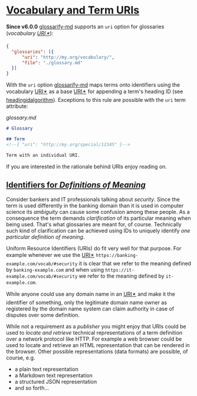 # [Vocabulary and Term URIs](#vocabulary-and-term-uris)

[glossarify-md]: https://github.com/about-code/glossarify-md/

[headingidalgorithm]: ../README.md#headingidalgorithm

**Since v6.0.0** [glossarify-md] supports an `uri` option for glossaries (*vocabulary [URI🟉][1]*):

```json
{
  "glossaries": [{
      "uri": "http://my.org/vocabulary/",
      "file": "./glossary.md"
  }]
}
```

With the `uri` option [glossarify-md] maps terms onto identifiers using the vocabulary [URI🟉][1] as a base [URI🟉][1] for appending a term's heading ID (see [headingidalgorithm]). Exceptions to this rule are possible with the `uri` term attribute:

*glossary.md*

```md
# Glossary

## Term
<!--{ "uri": "http://my.org/special/12345" }-->

Term with an individual URI.
```

If you are interested in the rationale behind URIs enjoy reading on.

## [Identifiers for *Definitions of Meaning*](#identifiers-for-definitions-of-meaning)

Consider bankers and IT professionals talking about *security*. Since the term is used differently in the banking domain than it is used in computer science its *ambiguity* can cause some confusion among these people. As a consequence the term demands *clarification* of its particular meaning when being used. That's what glossaries are meant for, of course. Technically such kind of clarification can be achieved using IDs to uniquely identify *one particular definition of meaning*.

Uniform Resource Identifiers (URIs) do fit very well for that purpose. For example whenever we use the [URI🟉][1] `https://banking-example.com/vocab/#security` it is clear that we refer to the meaning defined by `banking-example.com` and when using `https://it-example.com/vocab/#security` we refer to the meaning defined by `it-example.com`.

While anyone could use any domain name in an [URI🟉][1] and make it the identifier of something, only the legitimate domain name owner as registered by the domain name system can claim authority in case of disputes over some definition.

While not a requirement as a *publisher* you might enjoy that URIs could be used to *locate and retrieve* technical representations of a term definition over a network protocol like HTTP. For example a web browser could be used to locate and retrieve an HTML representation that can be rendered in the browser. Other possible representations (data formats) are possible, of course, e.g.

*   a plain text representation
*   a Markdown text representation
*   a structured JSON representation
*   and so forth...

[1]: ./glossary.md#uri "Uniform Resource Identifier and Uniform Resource Locator describe both the same thing, which is an ID with a syntax scheme://authority.tld/path/#fragment?query like https://my.org/foo/#bar?q=123."
